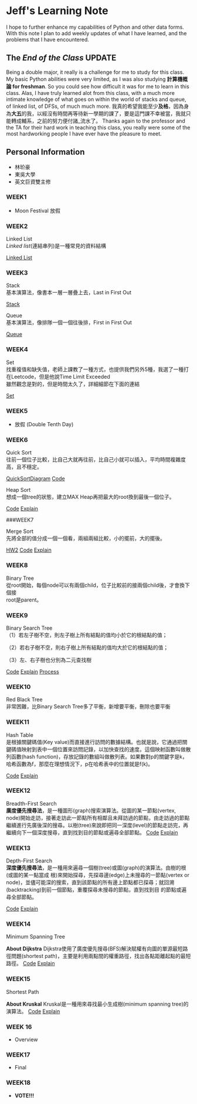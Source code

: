 
# Jeff's Learning Note

I hope to further enhance my capabilities of Python and other data forms. With this note I plan to add weekly updates of what I have learned, and the problems that I have encountered. 



## The *End of the Class* UPDATE

Being a double major, it really is a challenge for me to study for this class. My basic Python abilities were very limited, as I was also studying **計算機概論 for freshman**. So you could see how difficult it was for me to learn in this class. Alas, I have truly learned alot from this class, with a much more intimate knowledge of what goes on within the world of stacks and queue, of linked list, of DFSs, of much much more. 我真的希望我能至少**及格**，因為身為**大五**的我，以經沒有時間再等待新一學期的課了，要是這門課不幸被當，我就只能轉成輔系，之前的努力便付諸_流水了。   Thanks again to the professor and the TA for their hard work in teaching this class, you really were some of the most hardworking people I have ever have the pleasure to meet. 

## Personal Information

+ 林玠豪
+ 東吳大學
+ 英文巨資雙主修


### WEEK1
    
-    Moon Festival  放假

### WEEK2

Linked List  
_Linked list_(連結串列)是一種常見的資料結構

[Linked List](https://github.com/mousenpenguin/verbose-happiness/blob/master/Leetcode/707#_Design%20Linked%20List_04121155.py)



### WEEK3

Stack  
基本演算法，像書本一層一層疊上去，Last in First Out  

[Stack](https://github.com/mousenpenguin/verbose-happiness/blob/master/Leetcode/155#_Min%20Stack_04121155.py)

Queue  
基本演算法，像排隊一個一個往後排，First in First Out  

[Queue](https://github.com/mousenpenguin/verbose-happiness/blob/master/Leetcode/232#_Implement%20Queue%20using%20Stacks_04121155.py)

### WEEK4

Set  
找重複值和缺失值，老師上課教了一種方式，也提供我們另外5種，我選了一種打在Leetcode，但是他說Time Limit Exceeded  
雖然觀念是對的，但是時間太久了，詳細細節在下面的連結  

[Set](https://github.com/mousenpenguin/verbose-happiness/blob/master/Leetcode/645#_Set%20Mismatch_04121155.py)


### WEEK5

-   放假  (Double Tenth Day)
    
    

### WEEK6

Quick Sort  
往前一個位子比較，比自己大就再往前，比自己小就可以插入，平均時間複雜度高，且不穩定。  



[QuickSortDiagram](https://github.com/mousenpenguin/verbose-happiness/blob/master/HW1/QuickSort%20Diagram.png)
[Code](https://github.com/mousenpenguin/verbose-happiness/blob/master/HW1/Quicksort%20Homework.ipynb)
    

Heap Sort  
想成一個tree的狀態，建立MAX Heap再把最大的root換到最後一個位子。


[Code](https://github.com/mousenpenguin/verbose-happiness/blob/master/HW2/HeapSort.py)
[Explain](https://github.com/mousenpenguin/verbose-happiness/blob/master/HW2/HeapSort%20Explain%20and%20Diagram.ipynb)

###WEEK7

Merge Sort  
先將全部的值分成一個一個看，兩組兩組比較，小的擺前，大的擺後。

[HW2](https://github.com/mousenpenguin/verbose-happiness/tree/master/HW2)
[Code](https://github.com/mousenpenguin/verbose-happiness/blob/master/HW2/MergeSort.py)
[Explain](https://github.com/mousenpenguin/verbose-happiness/blob/master/HW2/MergeSort%20Explain%20and%20Diagram.ipynb)
### WEEK8

Binary Tree  
從root開始，每個node可以有兩個child，位子比較前的接兩個child後，才會換下個接  
root是parent。



### WEEK9

Binary Search Tree  
（1）若左子樹不空，則左子樹上所有結點的值均小於它的根結點的值；

（2）若右子樹不空，則右子樹上所有結點的值均大於它的根結點的值；

（3）左、右子樹也分別為二元查找樹

[Code](https://github.com/mousenpenguin/verbose-happiness/blob/master/HW3/binary_search_tree_04121155.py)
[Explain](https://github.com/mousenpenguin/verbose-happiness/blob/master/HW3/binary_search_tree%20explain.md)
[Process](https://github.com/mousenpenguin/verbose-happiness/blob/master/HW3/binary_search_tree%20learning%20process.ipynb)



### WEEK10

Red Black Tree  
非常困難，比Binary Search Tree多了平衡，新增要平衡，刪除也要平衡  



### WEEK11

Hash Table  
是根據關鍵碼值(Key value)而直接進行訪問的數據結構。也就是說，它通過把關鍵碼值映射到表中一個位置來訪問記錄，以加快查找的速度。這個映射函數叫做散列函數(hash function)，存放記錄的數組叫做散列表。如果數對p的關鍵字是k，哈希函數為f，那麼在理想情況下，p在哈希表中的位置就是f(k)。 

[Code](https://github.com/mousenpenguin/verbose-happiness/blob/master/HW4/hash_table_04121155.py)
[Explain](https://github.com/mousenpenguin/verbose-happiness/blob/master/HW4/hash_table_%E6%B5%81%E7%A8%8B%E5%9C%96_%E6%AD%B7%E7%A8%8B_%E5%8E%9F%E7%90%86.md)


### WEEK12

Breadth-First Search  
**廣度優先搜尋法**，是一種圖形(graph)搜索演算法。從圖的某一節點(vertex, node)開始走訪，接著走訪此一節點所有相鄰且未拜訪過的節點，由走訪過的節點繼續進行先廣後深的搜尋。以樹(tree)來說即把同一深度(level)的節點走訪完，再繼續向下一個深度搜尋，直到找到目的節點或遍尋全部節點。
[Code](https://github.com/mousenpenguin/verbose-happiness/blob/master/HW5/BFS_04121155.py)
[Explain](https://github.com/mousenpenguin/verbose-happiness/blob/master/HW5/BFS,DFS%20%E6%B5%81%E7%A8%8B%E5%9C%96%EF%BC%8C%E5%AD%B8%E7%BF%92%E6%AD%B7%E7%A8%8B%EF%BC%8C%E5%8E%9F%E7%90%86%E8%88%87%E6%AF%94%E8%BC%83.md)
  

### WEEK13

Depth-First Search  
**深度優先搜尋法**，是一種用來遍尋一個樹(tree)或圖(graph)的演算法。由樹的根(或圖的某一點當成 根)來開始探尋，先探尋邊(edge)上未搜尋的一節點(vertex or node)，並儘可能深的搜索，直到該節點的所有邊上節點都已探尋；就回溯(backtracking)到前一個節點，重覆探尋未搜尋的節點，直到找到目 的節點或遍尋全部節點。

[Code](https://github.com/mousenpenguin/verbose-happiness/blob/master/HW5/BFS_04121155.py)
[Explain](https://github.com/mousenpenguin/verbose-happiness/blob/master/HW5/BFS,DFS%20%E6%B5%81%E7%A8%8B%E5%9C%96%EF%BC%8C%E5%AD%B8%E7%BF%92%E6%AD%B7%E7%A8%8B%EF%BC%8C%E5%8E%9F%E7%90%86%E8%88%87%E6%AF%94%E8%BC%83.md)



### WEEK14

Minimum Spanning Tree  

**About Dijkstra**
Dijkstra使用了廣度優先搜尋(BFS)解決賦權有向圖的單源最短路徑問題(shortest path)，主要是利用兩點間的權重路徑，找出各點距離起點的最短路徑。
[Code](https://github.com/mousenpenguin/verbose-happiness/blob/master/HW6/Dijkstra_04121155.py)
[Explain](https://github.com/mousenpenguin/verbose-happiness/blob/master/HW6/Dijkstra%E8%88%87Kruskal%20%E6%B5%81%E7%A8%8B%E5%9C%96%EF%BC%8C%E5%AD%B8%E7%BF%92%E6%AD%B7%E7%A8%8B%EF%BC%8C%E5%8E%9F%E7%90%86%E8%88%87%E6%AF%94%E8%BC%83.md)



### WEEK15

Shortest Path  

**About Kruskal**
Kruskal是一種用來尋找最小生成樹(minimum spanning tree)的演算法。
[Code](https://github.com/mousenpenguin/verbose-happiness/blob/master/HW6/Dijkstra_04121155.py)
[Explain](https://github.com/mousenpenguin/verbose-happiness/blob/master/HW6/Dijkstra%E8%88%87Kruskal%20%E6%B5%81%E7%A8%8B%E5%9C%96%EF%BC%8C%E5%AD%B8%E7%BF%92%E6%AD%B7%E7%A8%8B%EF%BC%8C%E5%8E%9F%E7%90%86%E8%88%87%E6%AF%94%E8%BC%83.md)



### WEEK 16

-   Overview

### WEEK17

-   Final

### WEEK18

 - **VOTE!!!**




    
